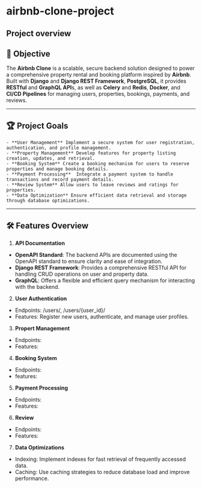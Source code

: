 # **airbnb-clone-project**

## **Project overview**

## 🚀 **Objective**
The **Airbnb Clone** is a scalable, secure backend solution designed to power a comprehensive property rental and booking platform inspired by **Airbnb**. Built with **Django** and **Django REST Framework**, **PostgreSQL**, it provides **RESTful** and **GraphQL API**s, as well as **Celery** and **Redis**, **Docker**, and **CI/CD Pipelines** for managing users, properties, bookings, payments, and reviews.  

----

## **🏆 Project Goals**
    - **User Management** Implement a secure system for user registration, authentication, and profile management.
    - **Property Management** Develop features for property listing creation, updates, and retrieval.
    - **Booking System** Create a booking mechanism for users to reserve properties and manage booking details.
    - **Payment Processing**  Integrate a payment system to handle transactions and record payment details.
    - **Review System** Allow users to leave reviews and ratings for properties.
    - **Data Optimization** Ensure efficient data retrieval and storage through database optimizations.

----

## **🛠️ Features Overview**

1. **API Documentation** 
- **OpenAPI Standard**: The backend APIs are documented using the OpenAPI standard to ensure clarity and ease of integration.
- **Django REST Framework**: Provides a comprehensive RESTful API for handling CRUD operations on user and property data.
- **GraphQL**: Offers a flexible and efficient query mechanism for interacting with the backend.
2. **User Authentication**
  - Endpoints: /users/, /users/{user_id}/
  - Features: Register new users, authenticate, and manage user profiles.
3.  **Propert Management**
  - Endpoints:
  - Features:
4. **Booking System**
  - Endpoints:
  - features:
5. **Payment Processing**
  - Endpoints:
  - Features:
6. **Review**
  - Endpoints:
  - Features:
7. **Data Optimizations**
  - Indexing: Implement indexes for fast retrieval of frequently accessed data.
  - Caching: Use caching strategies to reduce database load and improve performance.
    

